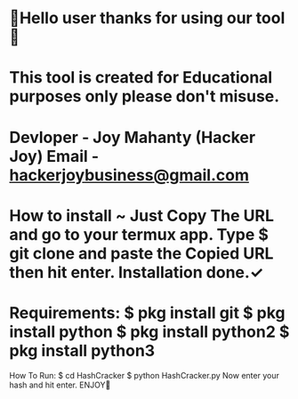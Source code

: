 🙏Hello user thanks for using our tool 🙏
==================================
This tool is created for Educational purposes only please don't misuse.
==================================
Devloper - Joy Mahanty (Hacker Joy) 
Email - hackerjoybusiness@gmail.com
==================================
How to install ~ Just Copy The URL and go to your termux app. Type $ git clone and paste the Copied URL then hit enter. Installation done.✓
==================================
Requirements: 
$ pkg install git 
$ pkg install python
$ pkg install python2
$ pkg install python3 
==================================
How To Run: 
$ cd HashCracker
$ python HashCracker.py 
Now enter your hash and hit enter.
ENJOY🎉
